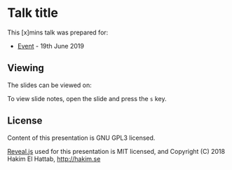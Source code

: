 # Talk title

This [x]mins talk was prepared for:
- [Event](https://) - 19th June 2019

## Viewing

The slides can be viewed on:


To view slide notes, open the slide and press the `s` key.

## License

Content of this presentation is GNU GPL3 licensed.

[Reveal.js](https://github.com/hakimel/reveal.js) used for this presentation is MIT licensed, and Copyright (C) 2018 Hakim El Hattab, http://hakim.se
